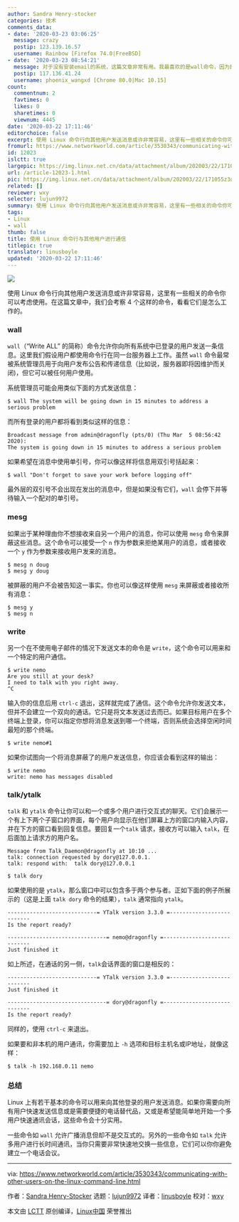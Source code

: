 ```yaml
---
author: Sandra Henry-stocker
categories: 技术
comments_data:
- date: '2020-03-23 03:06:25'
  message: crazy
  postip: 123.139.16.57
  username: Rainbow [Firefox 74.0|FreeBSD]
- date: '2020-03-23 08:54:21'
  message: 对于没有安装email的系统，这篇文章非常有用。我最喜欢的是wall命令，因为即使在另外一个用户在vim中，也能看到发出的广播信息。
  postip: 117.136.41.24
  username: phoenix_wangxd [Chrome 80.0|Mac 10.15]
count:
  commentnum: 2
  favtimes: 0
  likes: 0
  sharetimes: 0
  viewnum: 4445
date: '2020-03-22 17:11:46'
editorchoice: false
excerpt: 使用 Linux 命令行向其他用户发送消息或许非常容易，这里有一些相关的命令你可以考虑使用。
fromurl: https://www.networkworld.com/article/3530343/communicating-with-other-users-on-the-linux-command-line.html
id: 12023
islctt: true
largepic: https://img.linux.net.cn/data/attachment/album/202003/22/171055z3q772v2zq320zx3.jpg
url: /article-12023-1.html
pic: https://img.linux.net.cn/data/attachment/album/202003/22/171055z3q772v2zq320zx3.jpg.thumb.jpg
related: []
reviewer: wxy
selector: lujun9972
summary: 使用 Linux 命令行向其他用户发送消息或许非常容易，这里有一些相关的命令你可以考虑使用。
tags:
- Linux
- wall
thumb: false
title: 使用 Linux 命令行与其他用户进行通信
titlepic: true
translator: linusboyle
updated: '2020-03-22 17:11:46'
---
```


![](/data/attachment/album/202003/22/171055z3q772v2zq320zx3.jpg)


使用 Linux 命令行向其他用户发送消息或许非常容易，这里有一些相关的命令你可以考虑使用。在这篇文章中，我们会考察 4 个这样的命令，看看它们是怎么工作的。


### wall


`wall`（“Write ALL” 的简称）命令允许你向所有系统中已登录的用户发送一条信息。这里我们假设用户都使用命令行在同一台服务器上工作。虽然 `wall` 命令最常被系统管理员用于向用户发布公告和传递信息（比如说，服务器即将因维护而关闭)，但它可以被任何用户使用。


系统管理员可能会用类似下面的方式发送信息：



```
$ wall The system will be going down in 15 minutes to address a serious problem
```

而所有登录的用户都将看到类似这样的信息：



```
Broadcast message from admin@dragonfly (pts/0) (Thu Mar  5 08:56:42 2020):
The system is going down in 15 minutes to address a serious problem
```

如果希望在消息中使用单引号，你可以像这样将信息用双引号括起来：



```
$ wall "Don't forget to save your work before logging off"
```

最外层的双引号不会出现在发出的消息中，但是如果没有它们，`wall` 会停下并等待输入一个配对的单引号。


### mesg


如果出于某种理由你不想接收来自另一个用户的消息，你可以使用 `mesg` 命令来屏蔽这些消息。这个命令可以接受一个 `n` 作为参数来拒绝某用户的消息，或者接收一个 `y` 作为参数来接收用户发来的消息。



```
$ mesg n doug
$ mesg y doug
```

被屏蔽的用户不会被告知这一事实。你也可以像这样使用 `mesg` 来屏蔽或者接收所有消息：



```
$ mesg y
$ mesg n
```

### write


另一个在不使用电子邮件的情况下发送文本的命令是 `write`，这个命令可以用来和一个特定的用户通信。



```
$ write nemo
Are you still at your desk?
I need to talk with you right away.
^C
```

输入你的信息后用 `ctrl-c` 退出，这样就完成了通信。这个命令允许你发送文本，但并不会建立一个双向的通话。它只是将文本发送过去而已。如果目标用户在多个终端上登录，你可以指定你想将消息发送到哪一个终端，否则系统会选择空闲时间最短的那个终端。



```
$ write nemo#1
```

如果你试图向一个将消息屏蔽了的用户发送信息，你应该会看到这样的输出：



```
$ write nemo
write: nemo has messages disabled
```

### talk/ytalk


`talk` 和 `ytalk` 命令让你可以和一个或多个用户进行交互式的聊天。它们会展示一个有上下两个子窗口的界面，每个用户向显示在他们屏幕上方的窗口内输入内容，并在下方的窗口看到回复信息。要回复一个`talk` 请求，接收方可以输入 `talk`，在后面加上请求方的用户名。



```
Message from Talk_Daemon@dragonfly at 10:10 ...
talk: connection requested by dory@127.0.0.1.
talk: respond with:  talk dory@127.0.0.1

$ talk dory
```

如果使用的是 `ytalk`，那么窗口中可以包含多于两个参与者。正如下面的例子所展示的（这是上面 `talk dory` 命令的结果），`talk` 通常指向 `ytalk`。



```
----------------------------= YTalk version 3.3.0 =--------------------------
Is the report ready?

-------------------------------= nemo@dragonfly =----------------------------
Just finished it
```

如上所述，在通话的另一侧，`talk`会话界面的窗口是相反的：



```
----------------------------= YTalk version 3.3.0 =--------------------------
Just finished it

-------------------------------= dory@dragonfly =----------------------------
Is the report ready?
```

同样的，使用 `ctrl-c` 来退出。


如果要和非本机的用户通讯，你需要加上 `-h` 选项和目标主机名或IP地址，就像这样：



```
$ talk -h 192.168.0.11 nemo
```

### 总结


Linux 上有若干基本的命令可以用来向其他登录的用户发送消息。如果你需要向所有用户快速发送信息或是需要便捷的电话替代品，又或是希望能简单地开始一个多用户快速通讯会话，这些命令会十分实用。


一些命令如 `wall` 允许广播消息但却不是交互式的。另外的一些命令如 `talk` 允许多用户进行长时间通讯，当你只需要非常快速地交换一些信息，它们可以你你避免建立一个电话会议。




---


via: <https://www.networkworld.com/article/3530343/communicating-with-other-users-on-the-linux-command-line.html>


作者：[Sandra Henry-Stocker](https://www.networkworld.com/author/Sandra-Henry_Stocker/) 选题：[lujun9972](https://github.com/lujun9972) 译者：[linusboyle](https://github.com/linusboyle) 校对：[wxy](https://github.com/wxy)


本文由 [LCTT](https://github.com/LCTT/TranslateProject) 原创编译，[Linux中国](https://linux.cn/) 荣誉推出